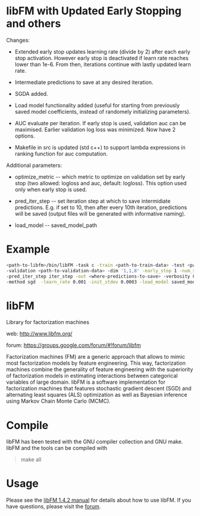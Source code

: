 libFM with Updated Early Stopping and others
=========================

Changes:

* Extended early stop updates learning rate (divide by 2) after each early stop activation. However early stop is deactivated if learn rate reaches lower than 1e-6. From then, iterations continue with lastly updated learn rate.

* Intermediate predictions to save at any desired iteration.

* SGDA added.

* Load model functionality added (useful for starting from previously saved model coefficients, instead of randomely initializing parameters).

* AUC evaluate per iteration. If early stop is used, validation auc can be maximised. Earlier validation log loss was minimized. Now have 2 options.

* Makefile in src is updated (std c++) to support lambda expressions in ranking function for auc computation.


Additional parameters:

* optimize_metric -- which metric to optimize on validation set by early stop (two allowed: logloss and auc, default: logloss). This option used only when early stop is used.

* pred_iter_step -- set iteration step at which to save intermidiate predictions. E.g. if set to 10, then after every 10th iteration, predictions will be saved (output files will be generated with informative naming).

* load_model -- saved_model_path


Example
=======

``` bash
<path-to-libfm>/bin/libFM -task c -train <path-to-train-data> -test <path-to-test-data>
-validation <path-to-validation-data> -dim '1,1,8' -early_stop 1 -num_stop 15 -optimize_metric auc 
-pred_iter_step iter_step -out <where-predictions-to-save> -verbosity 0 -iter 40 
-method sgd  -learn_rate 0.001 -init_stdev 0.0003 -load_model saved_model_path
```


libFM
=====

Library for factorization machines

web: http://www.libfm.org/

forum: https://groups.google.com/forum/#!forum/libfm

Factorization machines (FM) are a generic approach that allows to mimic most factorization models by feature engineering. This way, factorization machines combine the generality of feature engineering with the superiority of factorization models in estimating interactions between categorical variables of large domain. libFM is a software implementation for factorization machines that features stochastic gradient descent (SGD) and alternating least squares (ALS) optimization as well as Bayesian inference using Markov Chain Monte Carlo (MCMC).

Compile
=======
libFM has been tested with the GNU compiler collection and GNU make. libFM and the tools can be compiled with
> make all

Usage
=====
Please see the [libFM 1.4.2 manual](http://www.libfm.org/libfm-1.42.manual.pdf) for details about how to use libFM. If you have questions, please visit the [forum](https://groups.google.com/forum/#!forum/libfm).
